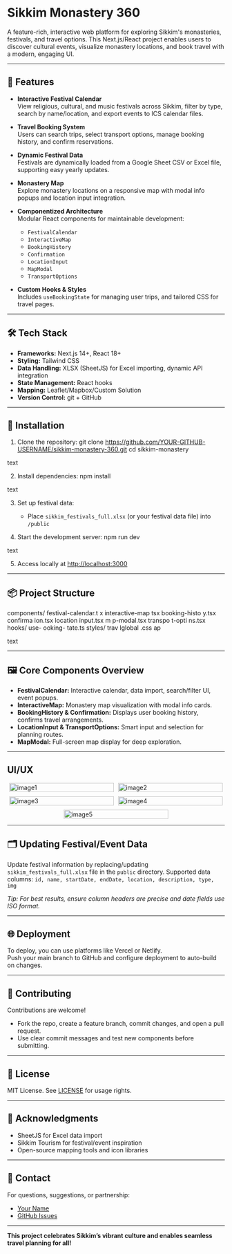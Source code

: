 # Sikkim Monastery 360

A feature-rich, interactive web platform for exploring Sikkim's monasteries, festivals, and travel options. This Next.js/React project enables users to discover cultural events, visualize monastery locations, and book travel with a modern, engaging UI.

---

## 🚀 Features

- **Interactive Festival Calendar**  
  View religious, cultural, and music festivals across Sikkim, filter by type, search by name/location, and export events to ICS calendar files.

- **Travel Booking System**  
  Users can search trips, select transport options, manage booking history, and confirm reservations.

- **Dynamic Festival Data**  
  Festivals are dynamically loaded from a Google Sheet CSV or Excel file, supporting easy yearly updates.

- **Monastery Map**  
  Explore monastery locations on a responsive map with modal info popups and location input integration.

- **Componentized Architecture**  
  Modular React components for maintainable development:
  - `FestivalCalendar`
  - `InteractiveMap`
  - `BookingHistory`
  - `Confirmation`
  - `LocationInput`
  - `MapModal`
  - `TransportOptions`

- **Custom Hooks & Styles**  
  Includes `useBookingState` for managing user trips, and tailored CSS for travel pages.

---

## 🛠️ Tech Stack

- **Frameworks:** Next.js 14+, React 18+
- **Styling:** Tailwind CSS
- **Data Handling:** XLSX (SheetJS) for Excel importing, dynamic API integration
- **State Management:** React hooks
- **Mapping:** Leaflet/Mapbox/Custom Solution
- **Version Control:** git + GitHub

---

## 📑 Installation

1. Clone the repository:
git clone https://github.com/YOUR-GITHUB-USERNAME/sikkim-monastery-360.git
cd sikkim-monastery

text

2. Install dependencies:
npm install

text

3. Set up festival data:
   - Place `sikkim_festivals_full.xlsx` (or your festival data file) into `/public`

4. Start the development server:
npm run dev

text

5. Access locally at [http://localhost:3000](http://localhost:3000)

---

## 📦 Project Structure

components/
festival-calendar.t
x interactive-map
tsx booking-histo
y.tsx confirma
ion.tsx location
input.tsx m
p-modal.tsx transpo
t-opti
ns.tsx hooks/ use-
ooking-
tate.ts styles/
trav
lglobal
.css ap

text

---

## 🖼️ Core Components Overview

- **FestivalCalendar:** Interactive calendar, data import, search/filter UI, event popups.
- **InteractiveMap:** Monastery map visualization with modal info cards.
- **BookingHistory & Confirmation:** Displays user booking history, confirms travel arrangements.
- **LocationInput & TransportOptions:** Smart input and selection for planning routes.
- **MapModal:** Full-screen map display for deep exploration.

---
## UI/UX
<div style="display: flex; flex-wrap: wrap; gap: 10px; justify-content: center;">
  <div style="flex: 0 0 48%;"><img width="100%" alt="image1" src="https://github.com/user-attachments/assets/e95da65e-83df-419d-8e84-0a99b028a6c7" /></div>
  <div style="flex: 0 0 48%;"><img width="100%" alt="image2" src="https://github.com/user-attachments/assets/2f07d9c8-bf76-4e7e-acf6-c90f57c9e11c" /></div>

  <div style="flex: 0 0 48%;"><img width="100%" alt="image3" src="https://github.com/user-attachments/assets/8031da5f-1894-4633-80d4-88b29e5fb589" /></div>
  <div style="flex: 0 0 48%;"><img width="100%" alt="image4" src="https://github.com/user-attachments/assets/2f07dff9-58c6-4879-aabe-7dea2a76ab63" /></div>

  <div style="flex: 0 0 48%;"><img width="100%" alt="image5" src="https://github.com/user-attachments/assets/8a327f81-3e99-4e7d-ae58-ea31315a0ad4" /></div>
</div>



---
## 🗂️ Updating Festival/Event Data

Update festival information by replacing/updating `sikkim_festivals_full.xlsx` file in the `public` directory. Supported data columns:
`id, name, startDate, endDate, location, description, type, img`

*Tip: For best results, ensure column headers are precise and date fields use ISO format.*

---

## 🌐 Deployment

To deploy, you can use platforms like Vercel or Netlify.  
Push your main branch to GitHub and configure deployment to auto-build on changes.

---

## 🤝 Contributing

Contributions are welcome!  
- Fork the repo, create a feature branch, commit changes, and open a pull request.
- Use clear commit messages and test new components before submitting.

---

## 📝 License

MIT License. See [LICENSE](LICENSE) for usage rights.

---

## 🙏 Acknowledgments

- SheetJS for Excel data import
- Sikkim Tourism for festival/event inspiration
- Open-source mapping tools and icon libraries

---

## 📧 Contact

For questions, suggestions, or partnership:
- [Your Name](mailto:your-email@example.com)
- [GitHub Issues](https://github.com/YOUR-GITHUB-USERNAME/sikkim-monastery-360/issues)

---

**This project celebrates Sikkim’s vibrant culture and enables seamless travel planning for all!**
